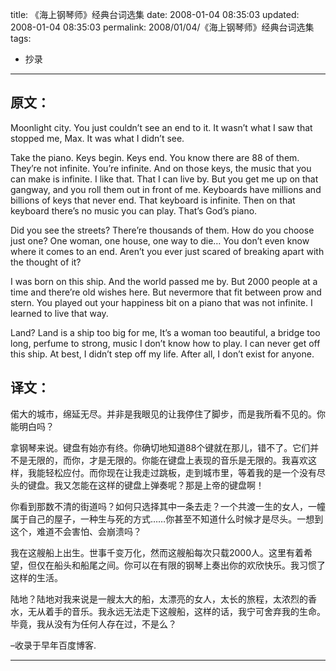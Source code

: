 title: 《海上钢琴师》经典台词选集
date: 2008-01-04 08:35:03
updated: 2008-01-04 08:35:03
permalink: 2008/01/04/《海上钢琴师》经典台词选集
tags:
- 抄录

---

## 原文：

Moonlight city. You just couldn’t see an end to it. It wasn’t what I saw that stopped me, Max. It was what I didn’t see.

<!--more-->

Take the piano. Keys begin. Keys end. You know there are 88 of them. They’re not infinite. You’re infinite. And on those keys, the music that you can make is infinite. I like that. That I can live by. But you get me up on that gangway, and you roll them out in front of me. Keyboards have millions and billions of keys that never end. That keyboard is infinite. Then on that keyboard there’s no music you can play. That’s God’s piano.

Did you see the streets? There’re thousands of them. How do you choose just one? One woman, one house, one way to die… You don’t even know where it comes to an end. Aren’t you ever just scared of breaking apart with the thought of it?

I was born on this ship. And the world passed me by. But 2000 people at a time and there’re old wishes here. But nevermore that fit between prow and stern. You played out your happiness bit on a piano that was not infinite. I learned to live that way.

Land? Land is a ship too big for me, It’s a woman too beautiful, a bridge too long, perfume to strong, music I don’t know how to play. I can never get off this ship. At best, I didn’t step off my life. After all, I don’t exist for anyone.

## 译文：

偌大的城市，绵延无尽。并非是我眼见的让我停住了脚步，而是我所看不见的。你能明白吗？

拿钢琴来说。键盘有始亦有终。你确切地知道88个键就在那儿，错不了。它们并不是无限的，而你，才是无限的。你能在键盘上表现的音乐是无限的。我喜欢这样，我能轻松应付。而你现在让我走过跳板，走到城市里，等着我的是一个没有尽头的键盘。我又怎能在这样的键盘上弹奏呢？那是上帝的键盘啊！

你看到那数不清的街道吗？如何只选择其中一条去走？一个共渡一生的女人，一幢属于自己的屋子，一种生与死的方式……你甚至不知道什么时候才是尽头。一想到这个，难道不会害怕、会崩溃吗？

我在这艘船上出生。世事千变万化，然而这艘船每次只载2000人。这里有着希望，但仅在船头和船尾之间。你可以在有限的钢琴上奏出你的欢欣快乐。我习惯了这样的生活。

陆地？陆地对我来说是一艘太大的船，太漂亮的女人，太长的旅程，太浓烈的香水，无从着手的音乐。我永远无法走下这艘船，这样的话，我宁可舍弃我的生命。毕竟，我从没有为任何人存在过，不是么？

–收录于早年百度博客.

---
